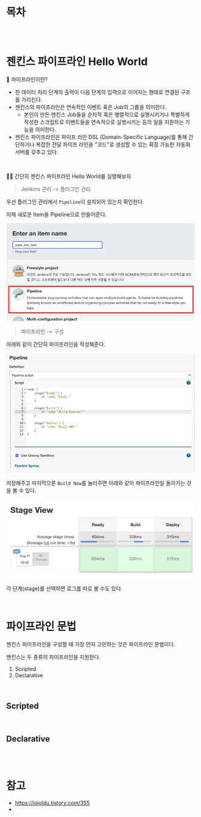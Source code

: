 # 목차

<br>

<br>

# 젠킨스 파이프라인 Hello World
🤔 파이프라인이란?
* 한 데이터 처리 단계의 출력이 다음 단계의 입력으로 이어지는 형태로 연결된 구조를 가리킨다.
* 젠킨스의 파이프라인은 연속적인 이벤트 혹은 Job의 그룹을 의미한다.
  * 본인이 만든 젠킨스 Job들을 순차적 혹은 병렬적으로 실행시키거나 특별하게 작성한 스크립트로 이벤트들을 연속적으로 실행시키는 등의 일을 지원하는 기능을 의미한다.
* 젠킨스 파이프라인은 파이프 라인 DSL (Domain-Specific Language)를 통해 간단하거나 복잡한 전달 파이프 라인을 "코드"로 생성할 수 있는 확장 가능한 자동화 서버를 갖추고 있다.

<br>

👨‍💻 간단히 젠킨스 파이프라인 Hello World를 실행해보자

> Jenkins 관리 -> 플러그인 관리

우선 플러그인 관리에서 `Pipeline`이 설치되어 있는지 확인한다.

이제 새로운 Item을 Pipeline으로 만들어준다.

<p align="center"><img src="./image/new_item_pipeline.png"></p>

> 파이프라인 -> 구성

아래와 같이 간단히 파이프라인을 작성해준다.

<p align="center"><img src="./image/pipeline_helloworld_shell.png"> </p>

저장해주고 마지막으론 `Build Now`를 눌러주면 아래와 같이 파이프라인일 돌아가는 것을 볼 수 있다.

<p align="center"><img src="./image/pipeline_helloworld_result.png"> </p>

각 단계(stage)를 선택하면 로그를 따로 볼 수도 있다.

<br>

# 파이프라인 문법
젠킨스 파이프라인을 구성할 때 가장 먼저 고민하는 것은 파이프라인 문법이다.

젠킨스는 두 종류의 파이프라인을 지원한다.

1. Scripted
2. Declarative

<br>

## Scripted

<br>

## Declarative

<br>

<br>

# 참고
- https://jojoldu.tistory.com/355
- 